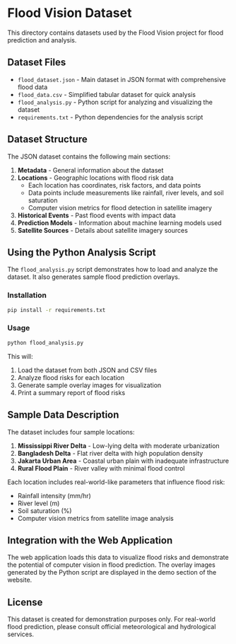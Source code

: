 # Flood Vision Dataset

This directory contains datasets used by the Flood Vision project for flood prediction and analysis.

## Dataset Files

- `flood_dataset.json` - Main dataset in JSON format with comprehensive flood data
- `flood_data.csv` - Simplified tabular dataset for quick analysis
- `flood_analysis.py` - Python script for analyzing and visualizing the dataset
- `requirements.txt` - Python dependencies for the analysis script

## Dataset Structure

The JSON dataset contains the following main sections:

1. **Metadata** - General information about the dataset
2. **Locations** - Geographic locations with flood risk data
   - Each location has coordinates, risk factors, and data points
   - Data points include measurements like rainfall, river levels, and soil saturation
   - Computer vision metrics for flood detection in satellite imagery
3. **Historical Events** - Past flood events with impact data
4. **Prediction Models** - Information about machine learning models used
5. **Satellite Sources** - Details about satellite imagery sources

## Using the Python Analysis Script

The `flood_analysis.py` script demonstrates how to load and analyze the dataset. It also generates sample flood prediction overlays.

### Installation

```bash
pip install -r requirements.txt
```

### Usage

```bash
python flood_analysis.py
```

This will:
1. Load the dataset from both JSON and CSV files
2. Analyze flood risks for each location
3. Generate sample overlay images for visualization
4. Print a summary report of flood risks

## Sample Data Description

The dataset includes four sample locations:

1. **Mississippi River Delta** - Low-lying delta with moderate urbanization
2. **Bangladesh Delta** - Flat river delta with high population density
3. **Jakarta Urban Area** - Coastal urban plain with inadequate infrastructure
4. **Rural Flood Plain** - River valley with minimal flood control

Each location includes real-world-like parameters that influence flood risk:
- Rainfall intensity (mm/hr)
- River level (m)
- Soil saturation (%)
- Computer vision metrics from satellite image analysis

## Integration with the Web Application

The web application loads this data to visualize flood risks and demonstrate the potential of computer vision in flood prediction. The overlay images generated by the Python script are displayed in the demo section of the website.

## License

This dataset is created for demonstration purposes only. For real-world flood prediction, please consult official meteorological and hydrological services. 